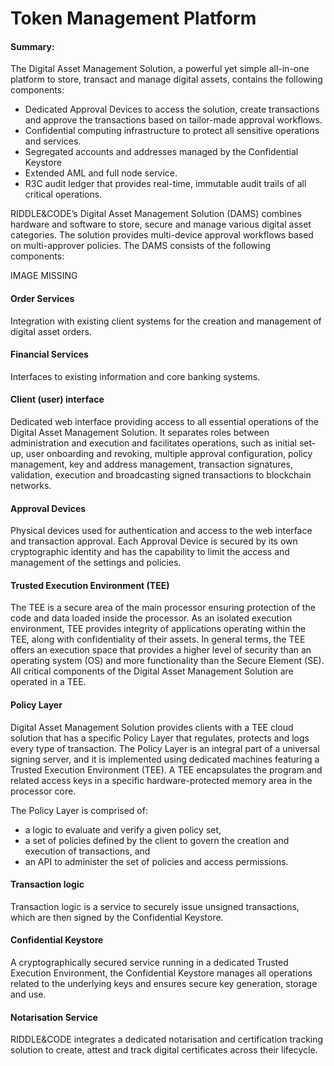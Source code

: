 # Token Management Platform


#### Summary:

The Digital Asset Management Solution, a powerful yet simple all-in-one platform to store, transact and manage digital assets, contains the following components:
* Dedicated Approval Devices to access the solution, create transactions and approve the transactions based on tailor-made approval workflows.
* Confidential computing infrastructure to protect all sensitive operations and services.
* Segregated accounts and addresses managed by the Confidential Keystore
* Extended AML and full node service.
* R3C audit ledger that provides real-time, immutable audit trails of all critical operations.

RIDDLE&CODE’s Digital Asset Management Solution (DAMS) combines hardware and software to store, secure and manage various digital asset categories. The solution provides multi-device approval workflows based on multi-approver policies. The DAMS consists of the following components:

IMAGE MISSING

#### Order Services

Integration with existing client systems for the creation and management of digital asset orders.

#### Financial Services

Interfaces to existing information and core banking systems.


#### Client (user) interface

Dedicated web interface providing access to all essential operations of the Digital Asset Management Solution. It separates roles between administration and execution and facilitates operations, such as initial set-up, user onboarding and revoking, multiple approval configuration, policy management, key and address management, transaction signatures, validation, execution and broadcasting signed transactions to blockchain networks.

#### Approval Devices

Physical devices used for authentication and access to the web interface and transaction approval. Each Approval Device is secured by its own cryptographic identity and has the capability to limit the access and management of the settings and policies.

#### Trusted Execution Environment (TEE)

The TEE is a secure area of the main processor ensuring protection of the code and data loaded inside the processor. As an isolated execution environment, TEE provides integrity of applications operating within the TEE, along with confidentiality of their assets. In general terms, the TEE offers an execution space that provides a higher level of security than an operating system (OS) and more functionality than the Secure Element (SE). All critical components of the Digital Asset Management Solution are operated in a TEE.

#### Policy Layer

Digital Asset Management Solution provides clients with a TEE cloud solution that has a specific Policy Layer that regulates, protects and logs every type of transaction. The Policy Layer is an integral part of a universal signing server, and it is implemented using dedicated machines featuring a Trusted Execution Environment (TEE). A TEE encapsulates the program and related access keys in a specific hardware-protected memory area in the processor core.

The Policy Layer is comprised of:
* a logic to evaluate and verify a given policy set,
* a set of policies defined by the client to govern the creation and execution of transactions, and
* an API to administer the set of policies and access permissions.

#### Transaction logic

Transaction logic is a service to securely issue unsigned transactions, which are then signed by the Confidential Keystore.

#### Confidential Keystore

A cryptographically secured service running in a dedicated Trusted Execution Environment, the Confidential Keystore manages all operations related to the underlying keys and ensures secure key generation, storage and use.

#### Notarisation Service

RIDDLE&CODE integrates a dedicated notarisation and certification tracking solution to create, attest and track digital certificates across their lifecycle.
